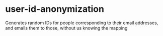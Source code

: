 # user-id-anonymization
Generates random IDs for people corresponding to their email addresses, and emails them to those, without us knowing the mapping
